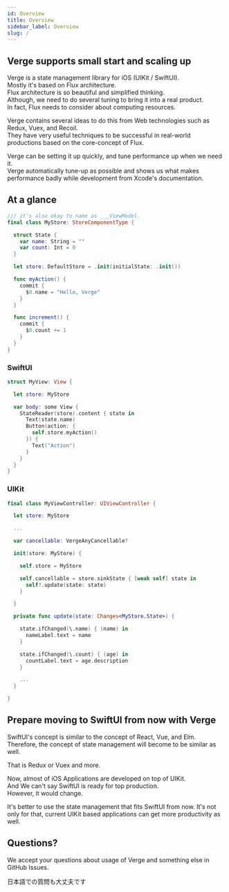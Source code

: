 ```yaml
---
id: Overview
title: Overview
sidebar_label: Overview
slug: /
---
```


## Verge supports small start and scaling up

Verge is a state management library for iOS (UIKit / SwiftUI).  
Mostly it's based on Flux architecture.  
Flux architecture is so beautiful and simplified thinking.  
Although, we need to do several tuning to bring it into a real product.  
In fact, Flux needs to consider about computing resources.

Verge contains several ideas to do this from Web technologies such as Redux, Vuex, and Recoil.  
They have very useful techniques to be successful in real-world productions based on the core-concept of Flux.

Verge can be setting it up quickly, and tune performance up when we need it.  
Verge automatically tune-up as possible and shows us what makes performance badly while development from Xcode's documentation.

## At a glance

```swift
/// it's also okay to name as ___ViewModel.
final class MyStore: StoreComponentType {

  struct State {
    var name: String = ""
    var count: Int = 0
  }

  let store: DefaultStore = .init(initialState: .init())

  func myAction() {
    commit {
      $0.name = "Hello, Verge"
    }
  }

  func increment() {
    commit {
      $0.count += 1
    }
  }
}
```

### SwiftUI

```swift
struct MyView: View {

  let store: MyStore

  var body: some View {
    StateReader(store).content { state in
      Text(state.name)
      Button(action: {
        self.store.myAction()
      }) {
        Text("Action")
      }
    }
  }
}
```

### UIKit

```swift
final class MyViewController: UIViewController {

  let store: MyStore

  ...

  var cancellable: VergeAnyCancellable?

  init(store: MyStore) {

    self.store = MyStore

    self.cancellable = store.sinkState { [weak self] state in
      self?.update(state: state)
    }

  }

  private func update(state: Changes<MyStore.State>) {

    state.ifChanged(\.name) { (name) in
      nameLabel.text = name
    }

    state.ifChanged(\.count) { (age) in
      countLabel.text = age.description
    }

    ...
  }

}
```

## Prepare moving to SwiftUI from now with Verge

SwiftUI's concept is similar to the concept of React, Vue, and Elm.  
Therefore, the concept of state management will become to be similar as well.

That is Redux or Vuex and more.

Now, almost of iOS Applications are developed on top of UIKit.  
And We can't say SwiftUI is ready for top production.  
However, it would change.

It's better to use the state management that fits SwiftUI from now. It's not only for that, current UIKit based applications can get more productivity as well.

## Questions?

We accept your questions about usage of Verge and something else in GitHub Issues.

日本語での質問も大丈夫です
